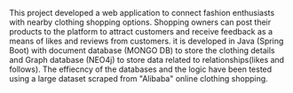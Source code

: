 This project developed a web application to connect fashion enthusiasts with nearby clothing shopping options. Shopping owners can post their products to the platform to attract customers and receive feedback as a means of likes and reviews from customers. it is developed in Java (Spring Boot) with document database (MONGO DB)
to store the clothing details and Graph database (NEO4j) to store data related to relationships(likes and follows). The effiecncy of the databases and the logic have been tested using a large dataset scraped from "Alibaba" online clothing shopping.
